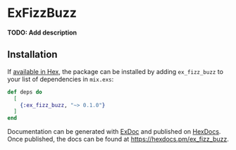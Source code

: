 # ExFizzBuzz

**TODO: Add description**

## Installation

If [available in Hex](https://hex.pm/docs/publish), the package can be installed
by adding `ex_fizz_buzz` to your list of dependencies in `mix.exs`:

```elixir
def deps do
  [
    {:ex_fizz_buzz, "~> 0.1.0"}
  ]
end
```

Documentation can be generated with [ExDoc](https://github.com/elixir-lang/ex_doc)
and published on [HexDocs](https://hexdocs.pm). Once published, the docs can
be found at <https://hexdocs.pm/ex_fizz_buzz>.

